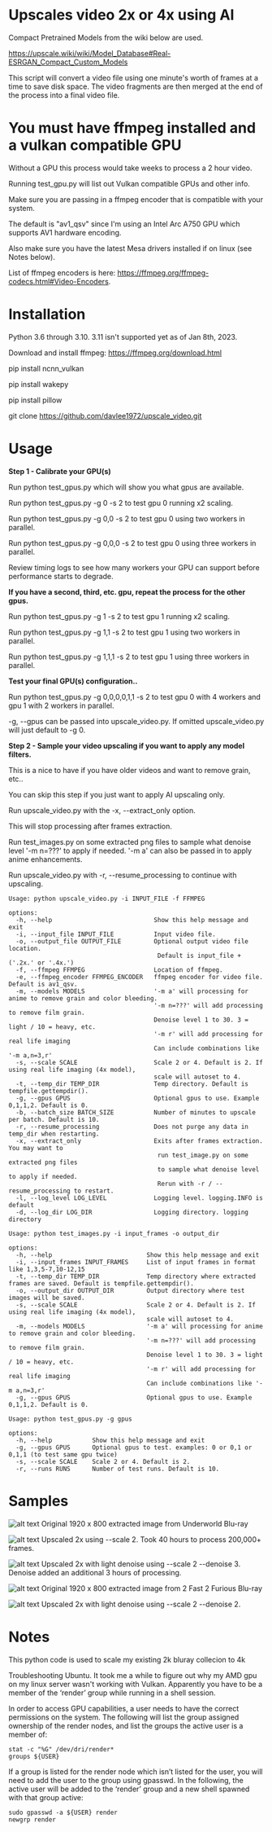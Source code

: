 # Upscales video 2x or 4x using AI

Compact Pretrained Models from the wiki below are used.

https://upscale.wiki/wiki/Model_Database#Real-ESRGAN_Compact_Custom_Models

This script will convert a video file using one minute's worth of frames at a time to save disk space. The video fragments are then merged at the end of the process into a final video file.

# You must have ffmpeg installed and a vulkan compatible GPU

Without a GPU this process would take weeks to process a 2 hour video.

Running test_gpu.py will list out Vulkan compatible GPUs and other info.

Make sure you are passing in a ffmpeg encoder that is compatible with your system.

The default is "av1_qsv" since I'm using an Intel Arc A750 GPU which supports AV1 hardware encoding.

Also make sure you have the latest Mesa drivers installed if on linux (see Notes below).

List of ffmpeg encoders is here: https://ffmpeg.org/ffmpeg-codecs.html#Video-Encoders.

# Installation

Python 3.6 through 3.10. 3.11 isn't supported yet as of Jan 8th, 2023.

Download and install ffmpeg: https://ffmpeg.org/download.html

pip install ncnn_vulkan

pip install wakepy

pip install pillow

git clone https://github.com/davlee1972/upscale_video.git

# Usage

**Step 1 - Calibrate your GPU(s)**

Run python test_gpus.py which will show you what gpus are available.

Run python test_gpus.py -g 0 -s 2 to test gpu 0 running x2 scaling.

Run python test_gpus.py -g 0,0 -s 2 to test gpu 0 using two workers in parallel.

Run python test_gpus.py -g 0,0,0 -s 2 to test gpu 0 using three workers in parallel.

Review timing logs to see how many workers your GPU can support before performance starts to degrade.

**If you have a second, third, etc. gpu, repeat the process for the other gpus.**

Run python test_gpus.py -g 1 -s 2 to test gpu 1 running x2 scaling.

Run python test_gpus.py -g 1,1 -s 2 to test gpu 1 using two workers in parallel.

Run python test_gpus.py -g 1,1,1 -s 2 to test gpu 1 using three workers in parallel.

**Test your final GPU(s) configuration..**

Run python test_gpus.py -g 0,0,0,0,1,1 -s 2 to test gpu 0 with 4 workers and gpu 1 with 2 workers in parallel.

-g, --gpus can be passed into upscale_video.py. If omitted upscale_video.py will just default to -g 0.

**Step 2 - Sample your video upscaling if you want to apply any model filters.**

This is a nice to have if you have older videos and want to remove grain, etc..

You can skip this step if you just want to apply AI upscaling only.

Run upscale_video.py with the -x, --extract_only option.

This will stop processing after frames extraction. 

Run test_images.py on some extracted png files to sample what denoise level '-m n=???' to apply if needed.
'-m a' can also be passed in to apply anime enhancements.

Run upscale_video.py with -r, --resume_processing to continue with upscaling.

```console
Usage: python upscale_video.py -i INPUT_FILE -f FFMPEG

options:
  -h, --help                            Show this help message and exit
  -i, --input_file INPUT_FILE           Input video file.
  -o, --output_file OUTPUT_FILE         Optional output video file location.
                                         Default is input_file + ('.2x.' or '.4x.')
  -f, --ffmpeg FFMPEG                   Location of ffmpeg.
  -e, --ffmpeg_encoder FFMPEG_ENCODER   ffmpeg encoder for video file. Default is av1_qsv.
  -m, --models MODELS                   '-m a' will processing for anime to remove grain and color bleeding.
                                        '-m n=???' will add processing to remove film grain.
                                        Denoise level 1 to 30. 3 = light / 10 = heavy, etc.
                                        '-m r' will add processing for real life imaging
                                        Can include combinations like '-m a,n=3,r'
  -s, --scale SCALE                     Scale 2 or 4. Default is 2. If using real life imaging (4x model),
                                        scale will autoset to 4.
  -t, --temp_dir TEMP_DIR               Temp directory. Default is tempfile.gettempdir().
  -g, --gpus GPUS                       Optional gpus to use. Example 0,1,1,2. Default is 0.
  -b, --batch_size BATCH_SIZE           Number of minutes to upscale per batch. Default is 10.
  -r, --resume_processing               Does not purge any data in temp_dir when restarting.
  -x, --extract_only                    Exits after frames extraction. You may want to
                                         run test_image.py on some extracted png files
                                         to sample what denoise level to apply if needed.
                                         Rerun with -r / --resume_processing to restart.
  -l, --log_level LOG_LEVEL             Logging level. logging.INFO is default
  -d, --log_dir LOG_DIR                 Logging directory. logging directory

```

```console
Usage: python test_images.py -i input_frames -o output_dir

options:
  -h, --help                          Show this help message and exit
  -i, --input_frames INPUT_FRAMES     List of input frames in format like 1,3,5-7,10-12,15
  -t, --temp_dir TEMP_DIR             Temp directory where extracted frames are saved. Default is tempfile.gettempdir().
  -o, --output_dir OUTPUT_DIR         Output directory where test images will be saved.
  -s, --scale SCALE                   Scale 2 or 4. Default is 2. If using real life imaging (4x model),
                                      scale will autoset to 4.
  -m, --models MODELS                 '-m a' will processing for anime to remove grain and color bleeding.
                                      '-m n=???' will add processing to remove film grain.
                                      Denoise level 1 to 30. 3 = light / 10 = heavy, etc.
                                      '-m r' will add processing for real life imaging
                                      Can include combinations like '-m a,n=3,r'
  -g, --gpus GPUS                     Optional gpus to use. Example 0,1,1,2. Default is 0.

```

```console
Usage: python test_gpus.py -g gpus

options:
  -h, --help           Show this help message and exit
  -g, --gpus GPUS      Optional gpus to test. examples: 0 or 0,1 or 0,1,1 (to test same gpu twice)
  -s, --scale SCALE    Scale 2 or 4. Default is 2.
  -r, --runs RUNS      Number of test runs. Default is 10.

```


# Samples

![alt text](https://i.imgur.com/nkbA0Ft.png)
Original 1920 x 800 extracted image from Underworld Blu-ray

![alt text](https://i.imgur.com/Z2djqQN.png)
Upscaled 2x using --scale 2. Took 40 hours to process 200,000+ frames.

![alt text](https://i.imgur.com/GOFMK47.png)
Upscaled 2x with light denoise using --scale 2 --denoise 3. Denoise added an additional 3 hours of processing.

![alt text](https://i.imgur.com/xG9kwMJ.png)
Original 1920 x 800 extracted image from 2 Fast 2 Furious Blu-ray

![alt text](https://i.imgur.com/dIWhovG.png)
Upscaled 2x with light denoise using --scale 2 --denoise 2.

# Notes

This python code is used to scale my existing 2k bluray collecion to 4k

Troubleshooting Ubuntu. It took me a while to figure out why my AMD gpu on my linux server wasn't working
with Vulkan. Apparently you have to be a member of the ‘render’ group while running in a shell session.

In order to access GPU capabilities, a user needs to have the correct permissions on the system. The following
will list the group assigned ownership of the render nodes, and list the groups the active user is a member of:

```console
stat -c "%G" /dev/dri/render*
groups ${USER}
```

If a group is listed for the render node which isn’t listed for the user, you will need to add
the user to the group using gpasswd. In the following, the active user will be added to the
‘render’ group and a new shell spawned with that group active:

```console
sudo gpasswd -a ${USER} render
newgrp render
```
